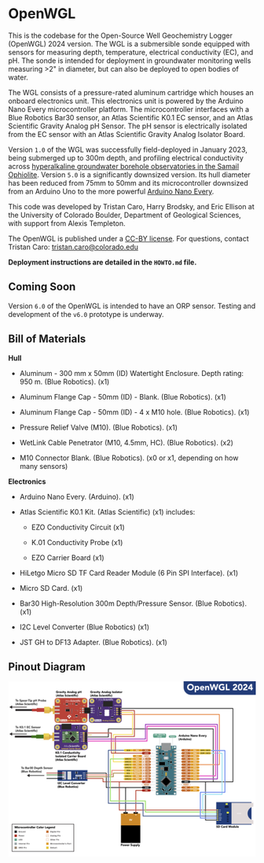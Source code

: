 # OpenWGL

This is the codebase for the Open-Source Well Geochemistry Logger (OpenWGL) 2024 version. The WGL is a submersible sonde equipped with sensors for measuring depth, temperature, electrical conductivity (EC), and pH. The sonde is intended for deployment in groundwater monitoring wells measuring \>2" in diameter, but can also be deployed to open bodies of water.

The WGL consists of a pressure-rated aluminum cartridge which houses an onboard electronics unit. This electronics unit is powered by the Arduino Nano Every microcontroller platform. The microcontroller interfaces with a Blue Robotics Bar30 sensor, an Atlas Scientific K0.1 EC sensor, and an Atlas Scientific Gravity Analog pH Sensor. The pH sensor is electrically isolated from the EC sensor with an Atlas Scientific Gravity Analog Isolator Board.

Version `1.0` of the WGL was successfully field-deployed in January 2023, being submerged up to 300m depth, and profiling electrical conductivity across [hyperalkaline groundwater borehole observatories in the Samail Ophiolite]([url](https://agupubs.onlinelibrary.wiley.com/doi/full/10.1029/2021JG006315)). Version `5.0` is a significantly downsized version. Its hull diameter has been reduced from 75mm to 50mm and its microcontroller downsized from an Arduino Uno to the more powerful [Arduino Nano Every]([url](https://docs.arduino.cc/hardware/nano-every/)).

This code was developed by Tristan Caro, Harry Brodsky, and Eric Ellison at the University of Colorado Boulder, Department of Geological Sciences, with support from Alexis Templeton.

The OpenWGL is published under a [CC-BY license](https://creativecommons.org/licenses/by/4.0/deed.en).
For questions, contact Tristan Caro: tristan.caro@colorado.edu

**Deployment instructions are detailed in the `HOWTO.md` file.**

## Coming Soon
Version `6.0` of the OpenWGL is intended to have an ORP sensor. Testing and development of the `v6.0` prototype is underway.

## Bill of Materials

**Hull**

-   Aluminum - 300 mm x 50mm (ID) Watertight Enclosure. Depth rating: 950 m. (Blue Robotics). (x1)

-   Aluminum Flange Cap - 50mm (ID) - Blank. (Blue Robotics). (x1)

-   Aluminum Flange Cap - 50mm (ID) - 4 x M10 hole. (Blue Robotics). (x1)

-   Pressure Relief Valve (M10). (Blue Robotics). (x1)

-   WetLink Cable Penetrator (M10, 4.5mm, HC). (Blue Robotics). (x2)

-   M10 Connector Blank. (Blue Robotics). (x0 or x1, depending on how many sensors)

**Electronics**

-   Arduino Nano Every. (Arduino). (x1)

-   Atlas Scientific K0.1 Kit. (Atlas Scientific) (x1) includes:

    -   EZO Conductivity Circuit (x1)

    -   K.01 Conductivity Probe (x1)

    -   EZO Carrier Board (x1)

-   HiLetgo Micro SD TF Card Reader Module (6 Pin SPI Interface). (x1)

-   Micro SD Card. (x1)

-   Bar30 High-Resolution 300m Depth/Pressure Sensor. (Blue Robotics). (x1)

-   I2C Level Converter (Blue Robotics) (x1)

-   JST GH to DF13 Adapter. (Blue Robotics). (x1)

## Pinout Diagram

![](designs/OpenWGL_PINOUT.png)
